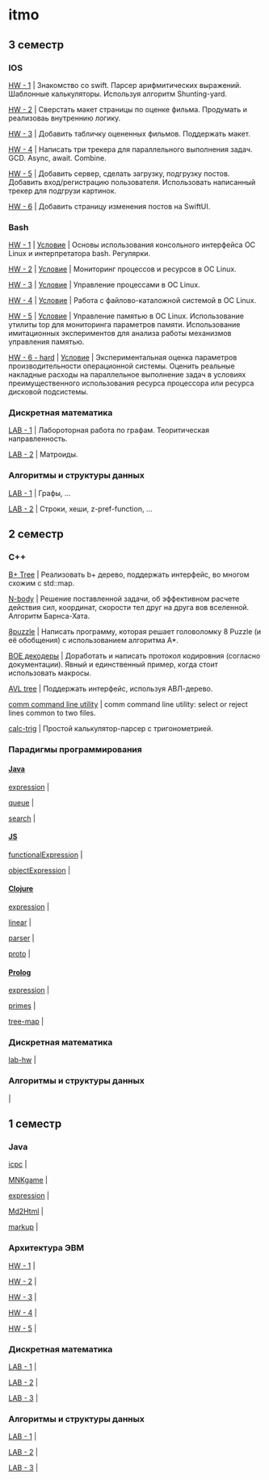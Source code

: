 # itmo

## 3 семестр
### IOS

[HW - 1](https://github.com/gr-rassadnikov/itmo/tree/main/sem-3/ios/HW--1-algoTask-Swift) | Знакомство со swift. Парсер арифмитических выражений. Шаблонные калькуляторы. Используя алгоритм Shunting-yard.

[HW - 2](https://github.com/gr-rassadnikov/itmo/tree/main/sem-3/ios/HW--2-addMovie) | Сверстать макет страницы по оценке фильма. Продумать и реализоваь внутреннию логику.


[HW - 3](https://github.com/gr-rassadnikov/itmo/tree/main/sem-3/ios/HW--3-tableMovies) | Добавить табличку оцененных фильмов. Поддержать макет.

[HW - 4](https://github.com/gr-rassadnikov/itmo/tree/main/sem-3/ios/HW--4-Tracker-GCD-asyncAwait-Combine) | Написать три трекера для параллельного выполнения задач. GCD. Async, await. Combine.

[HW - 5](https://github.com/gr-rassadnikov/itmo/tree/main/sem-3/ios/HW--5-server-movies-data-logIn) | Добавить сервер, сделать загрузку, подгрузку постов. Добавить вход/регистрацию пользователя. Использовать написанный трекер для подгрузи картинок.

[HW - 6](https://github.com/gr-rassadnikov/itmo/tree/main/sem-3/ios/HW--6-SwiftUI) | Добавить страницу изменения постов на SwiftUI.

### Bash

[HW - 1]() | [Условие](https://github.com/gr-rassadnikov/itmo/blob/main/sem-3/os/OS_Lab1.pdf) |  Основы использования консольного интерфейса ОС Linux и интерпретатора bash. Регулярки.

[HW - 2]() | [Условие](https://github.com/gr-rassadnikov/itmo/blob/main/sem-3/os/OS_Lab2.pdf) | Мониторинг процессов и ресурсов в ОС Linux.

[HW - 3]() | [Условие](https://github.com/gr-rassadnikov/itmo/blob/main/sem-3/os/OS_Lab3.pdf)  | Управление процессами в ОС Linux.

[HW - 4]()  | [Условие](https://github.com/gr-rassadnikov/itmo/blob/main/sem-3/os/OS_Lab4.pdf) |  Работа с файлово-каталожной системой в ОС Linux.

[HW - 5](https://github.com/gr-rassadnikov/itmo/tree/main/sem-3/os/lab5)  | [Условие](https://github.com/gr-rassadnikov/itmo/blob/main/sem-3/os/OS_Lab5.pdf) |  Управление памятью в ОС Linux. Использование утилиты top для мониторинга параметров памяти. Использование имитационных экспериментов для анализа работы механизмов управления памятью.

[HW - 6 - hard]()  | [Условие](https://github.com/gr-rassadnikov/itmo/blob/main/sem-3/os/OS_Lab6_hard.pdf) | Экспериментальная оценка параметров производительности операционной системы. Оценить реальные накладные расходы на параллельное выполнение задач в условиях преимущественного использования ресурса процессора или ресурса дисковой подсистемы.


### Дискретная математика

[LAB - 1](https://github.com/gr-rassadnikov/itmo/tree/main/sem-3/dm/lab-1) | Лабороторная работа по графам. Теоритическая направленность.

[LAB - 2](https://github.com/gr-rassadnikov/itmo/tree/main/sem-3/dm/lab-2) | Матроиды.

### Алгоритмы и структуры данных

[LAB - 1]() | Графы, ...

[LAB - 2]() | Строки, хеши, z-pref-function, ...

## 2 семестр
### С++

[B+ Tree](https://github.com/gr-rassadnikov/itmo/tree/main/sem-2/cpp/bptree) | Реализовать b+ дерево, поддержать интерфейс, во многом схожим с std::map.

[N-body](https://github.com/gr-rassadnikov/itmo/tree/main/sem-2/cpp/n-body) | Решение поставленной задачи, об эффективном расчете действия сил, координат, скорости тел друг на друга вов вселенной. Алгоритм Барнса-Хата.

[8puzzle](https://github.com/gr-rassadnikov/itmo/tree/main/sem-2/cpp/8puzzle) | Написать программу, которая решает головоломку 8 Puzzle (и её обобщения) с использованием алгоритма A\*.

[BOE декодеры](https://github.com/gr-rassadnikov/itmo/tree/main/sem-2/cpp/boe-order-execution) | Доработать и написать протокол кодировния (согласно документации). Явный и единственный пример, когда стоит использовать макросы.

[AVL tree](https://github.com/gr-rassadnikov/itmo/tree/main/sem-2/cpp/trees-avl) | Поддержать интерфейс, используя АВЛ-дерево.

[comm command line utility](https://github.com/gr-rassadnikov/itmo/tree/main/sem-2/cpp/comm#comm-command-line-utility) | comm command line utility: select or reject lines common to two files.

[calc-trig](https://github.com/gr-rassadnikov/itmo/tree/main/sem-2/cpp/calc-trig) | Простой калькулятор-парсер с тригонометрией.
 
### Парадигмы программирования

#### [Java](https://github.com/gr-rassadnikov/itmo/tree/main/sem-2/prog/java)

[expression](https://github.com/gr-rassadnikov/itmo/tree/main/sem-2/prog/java/expression) |

[queue](https://github.com/gr-rassadnikov/itmo/tree/main/sem-2/prog/java/queue) |

[search](https://github.com/gr-rassadnikov/itmo/tree/main/sem-2/prog/java/search) |

#### [JS](https://github.com/gr-rassadnikov/itmo/tree/main/sem-2/prog/javascript)

[functionalExpression](https://github.com/gr-rassadnikov/itmo/blob/main/sem-2/prog/javascript/functionalExpression.js) |

[objectExpression](https://github.com/gr-rassadnikov/itmo/blob/main/sem-2/prog/javascript/objectExpression.js) |

#### [Clojure](https://github.com/gr-rassadnikov/itmo/tree/main/sem-2/prog/clojure)

[expression](https://github.com/gr-rassadnikov/itmo/blob/main/sem-2/prog/clojure/expression.clj) |

[linear](https://github.com/gr-rassadnikov/itmo/blob/main/sem-2/prog/clojure/linear.clj) |

[parser](https://github.com/gr-rassadnikov/itmo/blob/main/sem-2/prog/clojure/parser.clj) |

[proto](https://github.com/gr-rassadnikov/itmo/blob/main/sem-2/prog/clojure/proto.clj) |

#### [Prolog](https://github.com/gr-rassadnikov/itmo/tree/main/sem-2/prog/prolog)

[expression](https://github.com/gr-rassadnikov/itmo/blob/main/sem-2/prog/prolog/expression.pl) |

[primes](https://github.com/gr-rassadnikov/itmo/blob/main/sem-2/prog/prolog/primes.pl) |

[tree-map](https://github.com/gr-rassadnikov/itmo/blob/main/sem-2/prog/prolog/tree-map.pl) |

### Дискретная математика

[lab-hw](https://github.com/gr-rassadnikov/itmo/tree/main/sem-2/dm) |


### Алгоритмы и структуры данных

[](https://github.com/gr-rassadnikov/itmo/tree/main/sem-2/asd) |

## 1 семестр
### Java

[icpc](https://github.com/gr-rassadnikov/itmo/tree/main/sem-1/java/qf-solutions) |

[MNKgame](https://github.com/gr-rassadnikov/itmo/tree/main/sem-1/java/java-solutions/game) |

[expression](https://github.com/gr-rassadnikov/itmo/tree/main/sem-1/java/java-solutions/expression) |

[Md2Html](https://github.com/gr-rassadnikov/itmo/tree/main/sem-1/java/java-solutions/md2html) |

[markup](https://github.com/gr-rassadnikov/itmo/tree/main/sem-1/java/java-solutions/markup) |

### Архитектура ЭВМ

[HW - 1](https://github.com/gr-rassadnikov/itmo/tree/main/sem-1/aibm/hw-1) |

[HW - 2](https://github.com/gr-rassadnikov/itmo/tree/main/sem-1/aibm/hw-2) |

[HW - 3](https://github.com/gr-rassadnikov/itmo/tree/main/sem-1/aibm/hw-3) |

[HW - 4](https://github.com/gr-rassadnikov/itmo/tree/main/sem-1/aibm/hw-4) |

[HW - 5](https://github.com/gr-rassadnikov/itmo/tree/main/sem-1/aibm/hw-5) |

### Дискретная математика

[LAB - 1](https://github.com/gr-rassadnikov/itmo/tree/main/sem-1/dm/lab-1) |

[LAB - 2](https://github.com/gr-rassadnikov/itmo/tree/main/sem-1/dm/lab-2) |

[LAB - 3](https://github.com/gr-rassadnikov/itmo/tree/main/sem-1/dm/lab-3) |

### Алгоритмы и структуры данных

[LAB - 1](https://github.com/gr-rassadnikov/itmo/tree/main/sem-1/asd/lab-1) |

[LAB - 2](https://github.com/gr-rassadnikov/itmo/tree/main/sem-1/asd/lab-2) |

[LAB - 3](https://github.com/gr-rassadnikov/itmo/tree/main/sem-1/asd/lab-3) |